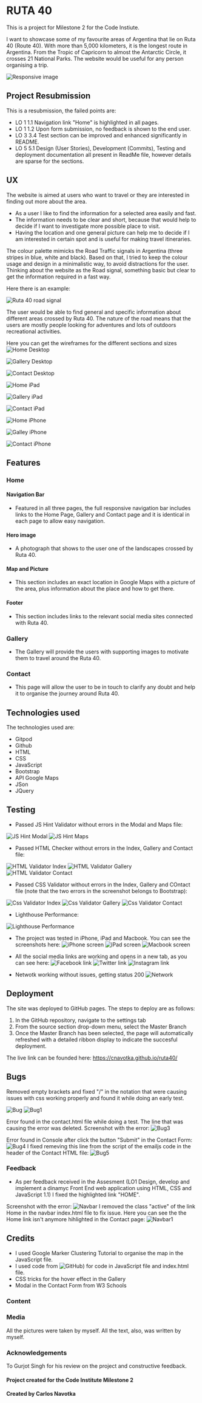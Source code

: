 # RUTA 40

This is a project for Milestone 2 for the Code Instiute.

I want to showcase some of my favourite areas of Argentina that lie on Ruta 40 (Route 40). With more than 5,000 kilometers, it is the longest route in Argentina. From the Tropic of Capricorn to almost the Antarctic Circle, it crosses 21 National Parks.
The website would be useful for any person organising a trip.

![Responsive image](https://github.com/cnavotka/ruta40/blob/master/assets/images/responsive.png)

## Project Resubmission
This is a resubmission, the failed points are:
* LO 1 1.1 Navigation link "Home" is highlighted in all pages.
* LO 1 1.2 Upon form submission, no feedback is shown to the end user.
* LO 3 3.4 Test section can be improved and enhanced significantly in README.
* LO 5 5.1 Design (User Stories), Development (Commits), Testing and deployment documentation all present in ReadMe file, however details are sparse for the sections.


## UX

The website is aimed at users who want to travel or they are interested in finding out more about the area.

* As a user I like to find the information for a selected area easily and fast.
* The information needs to be clear and short, because that would help to decide if I want to investigate more possible place to visit.
* Having the location and one general picture can help me to decide if I am interested in certain spot and is useful for making travel itineraries.

The colour palette mimicks the Road Traffic signals in Argentina (three stripes in blue, white and black).
Based on that, I tried to keep the colour usage and design in a minimalistic way, to avoid distractions for the user. Thinking about the website as the Road signal, something basic but clear to get the information required in a fast way.

Here there is an example:

![Ruta 40 road signal](https://github.com/cnavotka/ruta40/blob/master/assets/images/ruta.png)

The user would be able to find general and specific information about different areas crossed by Ruta 40. The nature of the road means that the users are mostly people looking for adventures and lots of outdoors recreational activities.

Here you can get the wireframes for the different sections and sizes
![Home Desktop](https://github.com/cnavotka/ruta40/blob/master/assets/images/homedesktop1.png) 

![Gallery Desktop](https://github.com/cnavotka/ruta40/blob/master/assets/images/gallerydesktop.png) 

![Contact Desktop](https://github.com/cnavotka/ruta40/blob/master/assets/images/contactdesktop.png)

![Home iPad](https://github.com/cnavotka/ruta40/blob/master/assets/images/homeipad.png)

![Gallery iPad](https://github.com/cnavotka/ruta40/blob/master/assets/images/galleryipad.png)

![Contact iPad](https://github.com/cnavotka/ruta40/blob/master/assets/images/contactipad.png)

![Home iPhone](https://github.com/cnavotka/ruta40/blob/master/assets/images/homeiphone.png)

![Galley iPhone](https://github.com/cnavotka/ruta40/blob/master/assets/images/iphonegallery.png)

![Contact iPhone](https://github.com/cnavotka/ruta40/blob/master/assets/images/contactiphone.png)


## Features

### Home
#### Navigation Bar
* Featured in all three pages, the full responsive navigation bar includes links to the Home Page, Gallery and Contact page and it is identical in each page to allow easy navigation.

#### Hero image
* A photograph that shows to the user one of the landscapes crossed by Ruta 40.

#### Map and Picture
* This section includes an exact location in Google Maps with a picture of the area, plus information about the place and how to get there.

#### Footer
* This section includes links to the relevant social media sites connected with Ruta 40.

### Gallery
* The Gallery will provide the users with supporting images to motivate them to travel around the Ruta 40. 

### Contact
* This page will allow the user to be in touch to clarify any doubt and help it to organise the journey around Ruta 40.

## Technologies used
The technologies used are: 
* Gitpod 
* Github 
* HTML 
* CSS 
* JavaScript 
* Bootstrap 
* API Google Maps 
* JSon 
* JQuery

## Testing
* Passed JS Hint Validator without errors in the Modal and Maps file:

![JS Hint Modal](https://github.com/cnavotka/ruta40/blob/master/assets/images/jshint-modal.png)
![JS Hint Maps](https://github.com/cnavotka/ruta40/blob/master/assets/images/jshint-maps.png)

* Passed HTML Checker without errors in the Index, Gallery and Contact file:

![HTML Validator Index](https://github.com/cnavotka/ruta40/blob/master/assets/images/html-checker-index.png)
![HTML Validator Gallery](https://github.com/cnavotka/ruta40/blob/master/assets/images/html-checker-gallery.png)
![HTML Validator Contact](https://github.com/cnavotka/ruta40/blob/master/assets/images/html-checker-contact.png)

* Passed CSS Validator without errors in the Index, Gallery and COntact file (note that the two errors in the screenshot belongs to Bootstrap):

![Css Validator Index](https://github.com/cnavotka/ruta40/blob/master/assets/images/css-checker-index.png)
![Css Validator Gallery](https://github.com/cnavotka/ruta40/blob/master/assets/images/css-checker-gallery.png)
![Css Validator Contact](https://github.com/cnavotka/ruta40/blob/master/assets/images/css-checker-contact.png)

* Lighthouse Performance:

![Lighthouse Performance](https://github.com/cnavotka/ruta40/blob/master/assets/images/lighthouse-perfomance.png) 

* The project was tested in iPhone, iPad and Macbook. You can see the screenshots here:
![iPhone screen](https://github.com/cnavotka/ruta40/blob/master/assets/images/test-iphone-screenshot.png)
![iPad screen](https://github.com/cnavotka/ruta40/blob/master/assets/images/test-ipad-screenshot.png)
![Macbook screen](https://github.com/cnavotka/ruta40/blob/master/assets/images/test-macbook-screenshot.png)

* All the social media links are working and opens in a new tab, as you can see here:
![Facebook link](https://github.com/cnavotka/ruta40/blob/master/assets/images/test-facebook-screenshot.png)
![Twitter link](https://github.com/cnavotka/ruta40/blob/master/assets/images/test-twitter-screenshot.png)
![Instagram link](https://github.com/cnavotka/ruta40/blob/master/assets/images/test-instagram-screenshot.png)

* Netwotk working without issues, getting status 200
![Network](https://github.com/cnavotka/ruta40/blob/master/assets/images/network-test-console.png)








## Deployment

The site was deployed to GitHub pages. The steps to deploy are as follows:
1. In the GitHub repository, navigate to the settings tab
2. From the source section drop-down menu, select the Master Branch
3. Once the Master Branch has been selected, the page will automatically refreshed with a detailed ribbon display to indicate the succesful deployment.

The live link can be founded here:
<https://cnavotka.github.io/ruta40/>

## Bugs 

Removed empty brackets and fixed "/" in the notation that were causing issues with css working properly and found it while doing an early test.

![Bug](https://github.com/cnavotka/ruta40/blob/master/assets/images/bug.png)
![Bug1](https://github.com/cnavotka/ruta40/blob/master/assets/images/bug1.png)

Error found in the contact.html file while doing a test. The line that was causing the error was deleted.
Screenshot with the error:
![Bug3](https://github.com/cnavotka/ruta40/blob/master/assets/images/error-contact-file.png)

Error found in Console after click the button "Submit" in the Contact Form:
![Bug4](https://github.com/cnavotka/ruta40/blob/master/assets/images/error-emailjs-user.png)
I fixed remeving this line from the script of the emailjs code in the header of the Contact HTML file:
![Bug5](https://github.com/cnavotka/ruta40/blob/master/assets/images/line-error-removed.png)

### Feedback
* As per feedback received in the Assesment (LO1 Design, develop and implement a dinamyc Front End web application using HTML, CSS and JavaScript 1.1) I fixed the highlighted link "HOME".

Screenshot with the error:
![Navbar](https://github.com/cnavotka/ruta40/blob/master/assets/images/navbarerror.png)
I removed the class "active" of the link Home in the navbar index.html file to fix issue.
Here you can see the the Home link isn't anymore hihlighted in the Contact page:
![Navbar1](https://github.com/cnavotka/ruta40/blob/master/assets/images/navfixed.png)



## Credits
* I used Google Marker Clustering Tutorial to organise the map in the JavaScript file.
* I used code from ![GitHub](https://github.com/FruitbatM/explore-national-parks-of-japan)) for code in JavaScript file and index.html file.
* CSS tricks for the hover effect in the Gallery
* Modal in the Contact Form from W3 Schools

### Content

### Media

All the pictures were taken by myself. All the text, also, was written by myself.

### Acknowledgements

To Gurjot Singh for his review on the project and constructive feedback.

#### Project created for the Code Institute Milestone 2
#### Created by Carlos Navotka
